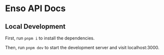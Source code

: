 # Enso API Docs

## Local Development

First, run `pnpm i` to install the dependencies.

Then, run `pnpm dev` to start the development server and visit localhost:3000.
